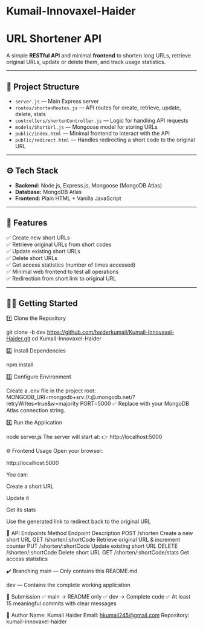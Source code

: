 # Kumail-Innovaxel-Haider
# URL Shortener API

A simple **RESTful API** and minimal **frontend** to shorten long URLs, retrieve original URLs, update or delete them, and track usage statistics.

---

## 📌 **Project Structure**

- `server.js` — Main Express server
- `routes/shortenRoutes.js` — API routes for create, retrieve, update, delete, stats
- `controllers/shortenController.js` — Logic for handling API requests
- `models/ShortUrl.js` — Mongoose model for storing URLs
- `public/index.html` — Minimal frontend to interact with the API
- `public/redirect.html` — Handles redirecting a short code to the original URL

---

## ⚙️ **Tech Stack**

- **Backend:** Node.js, Express.js, Mongoose (MongoDB Atlas)
- **Database:** MongoDB Atlas
- **Frontend:** Plain HTML + Vanilla JavaScript

---

## 🚀 **Features**

✅ Create new short URLs  
✅ Retrieve original URLs from short codes  
✅ Update existing short URLs  
✅ Delete short URLs  
✅ Get access statistics (number of times accessed)  
✅ Minimal web frontend to test all operations  
✅ Redirection from short link to original URL

---

## 🏃‍♂️ **Getting Started**

1️⃣ Clone the Repository

git clone -b dev  https://github.com/haiderkumail/Kumail-Innovaxel-Haider.git
cd Kumail-Innovaxel-Haider

2️⃣ Install Dependencies

npm install

3️⃣ Configure Environment

Create a .env file in the project root:
MONGODB_URI=mongodb+srv://<username>:<password>@<cluster>.mongodb.net/<dbname>?retryWrites=true&w=majority
PORT=5000
✅ Replace with your MongoDB Atlas connection string.

4️⃣ Run the Application

node server.js
The server will start at:
👉 http://localhost:5000

🌐 Frontend Usage
Open your browser:

http://localhost:5000

You can:

Create a short URL

Update it

Get its stats

Use the generated link to redirect back to the original URL

🔗 API Endpoints
Method	Endpoint	Description
POST	/shorten	Create a new short URL
GET	/shorten/:shortCode	Retrieve original URL & increment counter
PUT	/shorten/:shortCode	Update existing short URL
DELETE	/shorten/:shortCode	Delete short URL
GET	/shorten/:shortCode/stats	Get access statistics

✔️ Branching
main — Only contains this README.md

dev — Contains the complete working application

📣 Submission
✅ main → README only
✅ dev → Complete code
✅ At least 15 meaningful commits with clear messages

🙌 Author
Name: Kumail Haider
Email: hkumail245@gmail.com
Repository: kumail-innovaxel-haider
